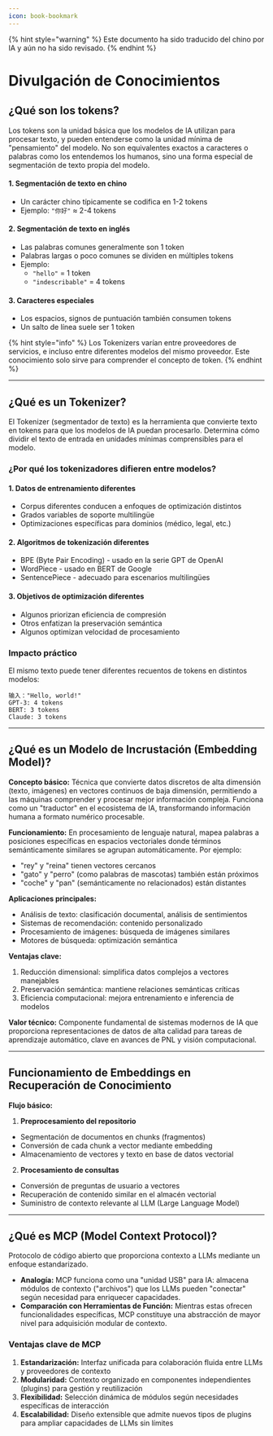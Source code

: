 ```yaml
---
icon: book-bookmark
---
```


{% hint style="warning" %}
Este documento ha sido traducido del chino por IA y aún no ha sido revisado.
{% endhint %}

# Divulgación de Conocimientos

## ¿Qué son los tokens?

Los tokens son la unidad básica que los modelos de IA utilizan para procesar texto, y pueden entenderse como la unidad mínima de "pensamiento" del modelo. No son equivalentes exactos a caracteres o palabras como los entendemos los humanos, sino una forma especial de segmentación de texto propia del modelo.

#### 1. Segmentación de texto en chino
* Un carácter chino típicamente se codifica en 1-2 tokens
* Ejemplo: `"你好"` ≈ 2-4 tokens

#### 2. Segmentación de texto en inglés
* Las palabras comunes generalmente son 1 token
* Palabras largas o poco comunes se dividen en múltiples tokens
* Ejemplo:
  * `"hello"` = 1 token
  * `"indescribable"` = 4 tokens

#### 3. Caracteres especiales
* Los espacios, signos de puntuación también consumen tokens
* Un salto de línea suele ser 1 token

{% hint style="info" %}
Los Tokenizers varían entre proveedores de servicios, e incluso entre diferentes modelos del mismo proveedor. Este conocimiento solo sirve para comprender el concepto de token.
{% endhint %}

***

## ¿Qué es un Tokenizer?

El Tokenizer (segmentador de texto) es la herramienta que convierte texto en tokens para que los modelos de IA puedan procesarlo. Determina cómo dividir el texto de entrada en unidades mínimas comprensibles para el modelo.

### ¿Por qué los tokenizadores difieren entre modelos?

#### 1. Datos de entrenamiento diferentes
* Corpus diferentes conducen a enfoques de optimización distintos
* Grados variables de soporte multilingüe
* Optimizaciones específicas para dominios (médico, legal, etc.)

#### 2. Algoritmos de tokenización diferentes
* BPE (Byte Pair Encoding) - usado en la serie GPT de OpenAI
* WordPiece - usado en BERT de Google
* SentencePiece - adecuado para escenarios multilingües

#### 3. Objetivos de optimización diferentes
* Algunos priorizan eficiencia de compresión
* Otros enfatizan la preservación semántica
* Algunos optimizan velocidad de procesamiento

### Impacto práctico

El mismo texto puede tener diferentes recuentos de tokens en distintos modelos:

```
输入："Hello, world!"
GPT-3: 4 tokens
BERT: 3 tokens
Claude: 3 tokens
```

***

## ¿Qué es un Modelo de Incrustación (Embedding Model)?

**Concepto básico:** Técnica que convierte datos discretos de alta dimensión (texto, imágenes) en vectores continuos de baja dimensión, permitiendo a las máquinas comprender y procesar mejor información compleja. Funciona como un "traductor" en el ecosistema de IA, transformando información humana a formato numérico procesable.

**Funcionamiento:** En procesamiento de lenguaje natural, mapea palabras a posiciones específicas en espacios vectoriales donde términos semánticamente similares se agrupan automáticamente. Por ejemplo:
* "rey" y "reina" tienen vectores cercanos
* "gato" y "perro" (como palabras de mascotas) también están próximos
* "coche" y "pan" (semánticamente no relacionados) están distantes

**Aplicaciones principales:**
* Análisis de texto: clasificación documental, análisis de sentimientos
* Sistemas de recomendación: contenido personalizado
* Procesamiento de imágenes: búsqueda de imágenes similares
* Motores de búsqueda: optimización semántica

**Ventajas clave:**
1. Reducción dimensional: simplifica datos complejos a vectores manejables
2. Preservación semántica: mantiene relaciones semánticas críticas
3. Eficiencia computacional: mejora entrenamiento e inferencia de modelos

**Valor técnico:** Componente fundamental de sistemas modernos de IA que proporciona representaciones de datos de alta calidad para tareas de aprendizaje automático, clave en avances de PNL y visión computacional.

***

## Funcionamiento de Embeddings en Recuperación de Conocimiento

**Flujo básico:**

1. **Preprocesamiento del repositorio**
* Segmentación de documentos en chunks (fragmentos)
* Conversión de cada chunk a vector mediante embedding
* Almacenamiento de vectores y texto en base de datos vectorial

2. **Procesamiento de consultas**
* Conversión de preguntas de usuario a vectores
* Recuperación de contenido similar en el almacén vectorial
* Suministro de contexto relevante al LLM (Large Language Model)

***

## ¿Qué es MCP (Model Context Protocol)?

Protocolo de código abierto que proporciona contexto a LLMs mediante un enfoque estandarizado.

* **Analogía:** MCP funciona como una "unidad USB" para IA: almacena módulos de contexto ("archivos") que los LLMs pueden "conectar" según necesidad para enriquecer capacidades.
* **Comparación con Herramientas de Función:** Mientras estas ofrecen funcionalidades específicas, MCP constituye una abstracción de mayor nivel para adquisición modular de contexto.

### Ventajas clave de MCP

1. **Estandarización:** Interfaz unificada para colaboración fluida entre LLMs y proveedores de contexto
2. **Modularidad:** Contexto organizado en componentes independientes (plugins) para gestión y reutilización
3. **Flexibilidad:** Selección dinámica de módulos según necesidades específicas de interacción
4. **Escalabilidad:** Diseño extensible que admite nuevos tipos de plugins para ampliar capacidades de LLMs sin límites